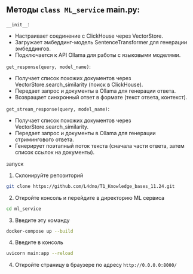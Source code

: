 ## Методы `class ML_service` main.py:

`__init__`:
* Настраивает соединение с ClickHouse через VectorStore.
* Загружает эмбеддинг-модель SentenceTransformer для генерации эмбеддингов.
* Подключается к API Ollama для работы с языковыми моделями.

`get_response(query, model_name)`:
* Получает список похожих документов через VectorStore.search_similarity (поиск в ClickHouse).
* Передает запрос и документы в Ollama для генерации ответа.
* Возвращает синхронный ответ в формате (текст ответа, контекст).

`get_stream_response(query, model_name)`:
* Получает список похожих документов через VectorStore.search_similarity.
* Передает запрос и документы в Ollama для генерации стримингового ответа.
* Генерирует поэтапный поток текста (сначала части ответа, затем список ссылок на документы).


запуск 
1. Склонируйте репозиторий
```bash
git clone https://github.com/L4dno/T1_Knowledge_bases_11.24.git
``` 

2. Откройте консоль и перейдите в директорию ML сервиса
```bash
cd ml_service
```

3. Введите эту команду
```bash
docker-compose up --build
```

4. Введите в консоль
```bash
uvicorn main:app --reload
```

4. Откройте страницу в браузере по адресу `http://0.0.0.0:8000/`